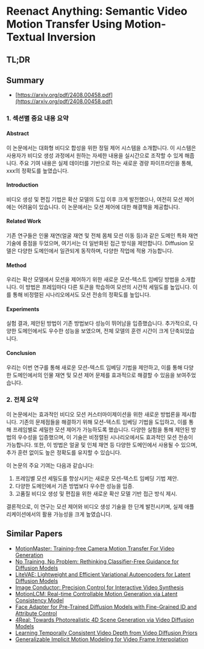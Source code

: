 # Reenact Anything: Semantic Video Motion Transfer Using Motion-Textual Inversion
## TL;DR
## Summary
- [https://arxiv.org/pdf/2408.00458.pdf](https://arxiv.org/pdf/2408.00458.pdf)

### 1. 섹션별 중요 내용 요약

#### Abstract
이 논문에서는 대화형 비디오 합성을 위한 정밀 제어 시스템을 소개합니다. 이 시스템은 사용자가 비디오 생성 과정에서 원하는 자세한 내용을 실시간으로 조작할 수 있게 해줍니다. 주요 기여 내용은 실제 데이터를 기반으로 하는 새로운 경량 파이프라인을 통해, xxx의 정확도를 높였습니다.

#### Introduction
비디오 생성 및 편집 기법은 확산 모델의 도입 이후 크게 발전했으나, 여전히 모션 제어에는 어려움이 있습니다. 이 논문에서는 모션 제어에 대한 해결책을 제공합니다.

#### Related Work
기존 연구들은 인물 재연(얼굴 재연 및 전체 몸체 모션 이동 등)과 같은 도메인 특화 재연 기술에 중점을 두었으며, 여기서는 더 일반화된 접근 방식을 제안합니다. Diffusion 모델은 다양한 도메인에서 일관되게 동작하며, 다양한 작업에 적용 가능합니다.

#### Method
우리는 확산 모델에서 모션을 제어하기 위한 새로운 모션-텍스트 임베딩 방법을 소개합니다. 이 방법은 프레임마다 다른 토큰을 학습하여 모션의 시간적 세밀도를 높입니다. 이를 통해 비정렬된 시나리오에서도 모션 전송의 정확도를 높입니다.

#### Experiments
실험 결과, 제안된 방법이 기존 방법보다 성능이 뛰어남을 입증했습니다. 추가적으로, 다양한 도메인에서도 우수한 성능을 보였으며, 전체 모델의 훈련 시간이 크게 단축되었습니다.

#### Conclusion
우리는 이번 연구를 통해 새로운 모션-텍스트 임베딩 기법을 제안하고, 이를 통해 다양한 도메인에서의 인물 재연 및 모션 제어 문제를 효과적으로 해결할 수 있음을 보여주었습니다.

### 2. 전체 요약

이 논문에서는 효과적인 비디오 모션 커스터마이제이션을 위한 새로운 방법론을 제시합니다. 기존의 문제점들을 해결하기 위해 모션-텍스트 임베딩 기법을 도입하고, 이를 통해 프레임별로 세밀한 모션 제어가 가능하도록 했습니다. 다양한 실험을 통해 제안된 방법의 우수성을 입증했으며, 이 기술은 비정렬된 시나리오에서도 효과적인 모션 전송이 가능합니다. 또한, 이 방법은 얼굴 및 인체 재연 등 다양한 도메인에서 사용될 수 있으며, 추가 훈련 없이도 높은 정확도를 유지할 수 있습니다.

이 논문의 주요 기여는 다음과 같습니다:
1. 프레임별 모션 세밀도를 향상시키는 새로운 모션-텍스트 임베딩 기법 제안.
2. 다양한 도메인에서 기존 방법보다 우수한 성능을 입증.
3. 고품질 비디오 생성 및 편집을 위한 새로운 확산 모델 기반 접근 방식 제시.

결론적으로, 이 연구는 모션 제어와 비디오 생성 기술을 한 단계 발전시키며, 실제 애플리케이션에서의 활용 가능성을 크게 높였습니다.

## Similar Papers
- [MotionMaster: Training-free Camera Motion Transfer For Video Generation](2404.15789.md)
- [No Training, No Problem: Rethinking Classifier-Free Guidance for Diffusion Models](2407.02687.md)
- [LiteVAE: Lightweight and Efficient Variational Autoencoders for Latent Diffusion Models](2405.14477.md)
- [Image Conductor: Precision Control for Interactive Video Synthesis](2406.15339.md)
- [MotionLCM: Real-time Controllable Motion Generation via Latent Consistency Model](2404.19759.md)
- [Face Adapter for Pre-Trained Diffusion Models with Fine-Grained ID and Attribute Control](2405.12970.md)
- [4Real: Towards Photorealistic 4D Scene Generation via Video Diffusion Models](2406.07472.md)
- [Learning Temporally Consistent Video Depth from Video Diffusion Priors](2406.01493.md)
- [Generalizable Implicit Motion Modeling for Video Frame Interpolation](2407.08680.md)
